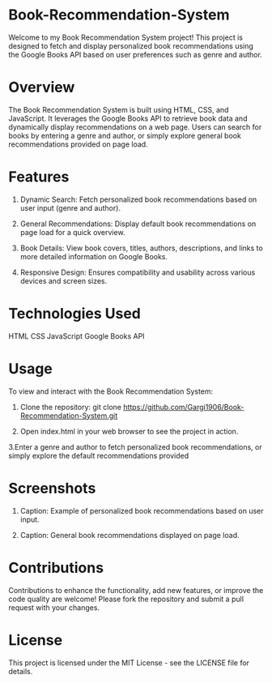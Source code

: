 # Book-Recommendation-System
Welcome to my Book Recommendation System project! This project is designed to fetch and display personalized book recommendations using the Google Books API based on user preferences such as genre and author.

# Overview
The Book Recommendation System is built using HTML, CSS, and JavaScript. It leverages the Google Books API to retrieve book data and dynamically display recommendations on a web page. Users can search for books by entering a genre and author, or simply explore general book recommendations provided on page load.

# Features
1.  Dynamic Search: Fetch personalized book recommendations based on user input (genre and author).
   
2.  General Recommendations: Display default book recommendations on page load for a quick overview.
   
3.  Book Details: View book covers, titles, authors, descriptions, and links to more detailed information on Google Books.
   
4.  Responsive Design: Ensures compatibility and usability across various devices and screen sizes.

# Technologies Used
HTML
CSS
JavaScript
Google Books API

# Usage
To view and interact with the Book Recommendation System:
1. Clone the repository: git clone https://github.com/Gargi1906/Book-Recommendation-System.git
   
2. Open index.html in your web browser to see the project in action.
   
3.Enter a genre and author to fetch personalized book recommendations, or simply explore the default recommendations provided

# Screenshots

1. Caption: Example of personalized book recommendations based on user input.

2. Caption: General book recommendations displayed on page load.

# Contributions
Contributions to enhance the functionality, add new features, or improve the code quality are welcome! Please fork the repository and submit a pull request with your changes.

# License
This project is licensed under the MIT License - see the LICENSE file for details.
